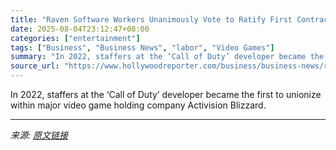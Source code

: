 ```yaml
---
title: "Raven Software Workers Unanimously Vote to Ratify First Contract"
date: 2025-08-04T23:12:47+08:00
categories: ["entertainment"]
tags: ["Business", "Business News", "labor", "Video Games"]
summary: "In 2022, staffers at the ‘Call of Duty’ developer became the first to unionize within major video game holding company Activision Blizzard."
source_url: "https://www.hollywoodreporter.com/business/business-news/raven-software-union-ratifies-first-contract-1236337050/"
---
```


In 2022, staffers at the ‘Call of Duty’ developer became the first to unionize within major video game holding company Activision Blizzard.

---

*来源: [原文链接](https://www.hollywoodreporter.com/business/business-news/raven-software-union-ratifies-first-contract-1236337050/)*
